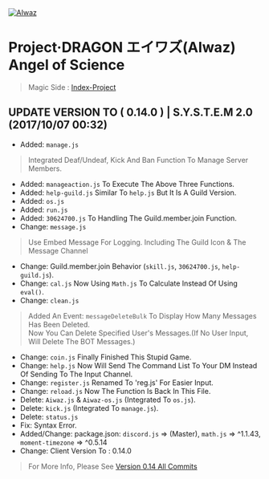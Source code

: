 <body>
<div>
<a href="https://github.com/ChisanaKita/AIWAZ"><img src="https://i.imgur.com/Fta2jMg.jpg" alt="AIwaz" /></a>
</div>
</body>

#      Project·DRAGON エイワズ(AIwaz) Angel of Science
> Magic Side : [Index-Project](https://github.com/STARLITENAMO/Index-Project)
## UPDATE VERSION TO ( 0.14.0 ) | S.Y.S.T.E.M 2.0 (2017/10/07 00:32)
- Added: `manage.js`
> Integrated Deaf/Undeaf, Kick And Ban Function To Manage Server Members.
- Added: `manageaction.js` To Execute The Above Three Functions.
- Added: `help-guild.js` Similar To `help.js` But It Is A Guild Version.
- Added: `os.js`
- Added: `run.js`
- Added: `30624700.js` To Handling The Guild.member.join Function.
- Change: `message.js`
> Use Embed Message For Logging. Including The Guild Icon & The Message Channel
- Change: Guild.member.join Behavior (`skill.js`, `30624700.js`, `help-guild.js`).
- Change: `cal.js` Now Using `Math.js` To Calculate Instead Of Using `eval()`.
- Change: `clean.js`
> Added An Event: `messageDeleteBulk` To Display How Many Messages Has Been Deleted.<br>
Now You Can Delete Specified User's Messages.(If No User Input, Will Delete The BOT Messages.)
- Change: `coin.js` Finally Finished This Stupid Game.
- Change: `help.js` Now Will Send The Command List To Your DM Instead Of Sending To The Input Channel.
- Change: `register.js` Renamed To 'reg.js' For Easier Input.
- Change: `reload.js` Now The Function Is Back In This File.
- Delete: `Aiwaz.js` & `Aiwaz-os.js` (Integrated To `os.js`).
- Delete: `kick.js` (Integrated To `manage.js`).
- Delete: `status.js`
- Fix: Syntax Error.
- Added/Change: package.json:  `discord.js` => (Master), `math.js` => ^1.1.43, `moment-timezone` => ^0.5.14
- Change: Client Version To : 0.14.0
> For More Info, Please See [Version 0.14 All Commits](https://github.com/ChisanaKita/AIWAZ/commits/0.14)
